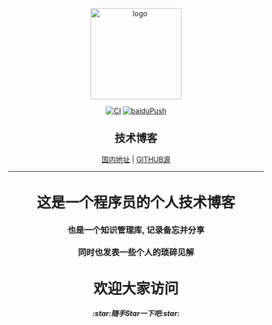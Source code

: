 <p align="center"><a href="https://crazyhuan.gitee.io/" target="_blank" rel="noopener noreferrer"><img width="180" src="https://cdn.jsdelivr.net/gh/CrazyHuan/ImageBank@image/blog/20200909184001.png" alt="logo"></a></p>

<p align="center">
  <a href="https://github.com/CrazyHUAN/BLOG_HUAN/actions?query=workflow%3ACI"><img src="https://github.com/CrazyHUAN/BLOG_HUAN/workflows/CI/badge.svg" alt="CI"></a>
  <a href="https://github.com/CrazyHUAN/BLOG_HUAN/actions?query=workflow%3AbaiduPush"><img src="https://github.com/CrazyHUAN/BLOG_HUAN/workflows/baiduPush/badge.svg" alt="baiduPush"></a>
</p>

<h2 align="center">技术博客</h2>



<p align="center" >
   <a href="https://crazyhuan.gitee.io">国内地址</a>  
   | 
   <a href="https://doc.xugaoyi.com/vuepress-theme-vdoing-doc"> GITHUB源 </a>
</p>

---


  <h1 align="center"> 这是一个程序员的个人技术博客 </h1>

  <h3 align="center"> 
  也是一个知识管理库, 记录备忘并分享   
  <br/>  
  <br/>
  同时也发表一些个人的琐碎见解
  </h3>

  <h1 align="center">欢迎大家访问</h1>
  <h5 align="center"> :star:随手Star一下吧:star: <h5>
